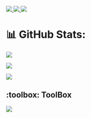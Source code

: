 



<p align="left">
  <a href="https://www.linkedin.com/in/adityarajsingh31/">
    <img src="https://skillicons.dev/icons?i=linkedin"/>
  </a>
 <a href = "https://x.com/AdityaRajS85706" >
  <img src = "https://skillicons.dev/icons?i=twitter" />
 </a>
  <a href = "https://www.instagram.com/let.it.go.adi/" >
    <img src = "https://skillicons.dev/icons?i=instagram" />
  </a>
   
</p>

# 📊 GitHub Stats:
![](https://github-readme-streak-stats.herokuapp.com/?user=adityaraj31&theme=dark&hide_border=false)<br/>
  
![](https://github-readme-stats.vercel.app/api?username=adityaraj31&theme=dark&hide_border=false&include_all_commits=true&count_private=true)<br/>
  
![](https://github-readme-stats.vercel.app/api/top-langs/?username=adityaraj31&theme=dark&hide_border=false&include_all_commits=true&count_private=true&layout=compact)
</div>
<!-- ## Latest Blog Posts 👇:
    - 💫 []()
    - 💯 []()
    - 💯 []()
    - 🚀 []()
    - 💫 []()  -->


<h2> :toolbox: ToolBox</h2>

<p align="left">
  <a href="https://skillicons.dev">
    <img src="https://skillicons.dev/icons?i=html,css,tailwind,react,express,mongodb,typescript,github,postgres,postman " />
  </a>
</p>
